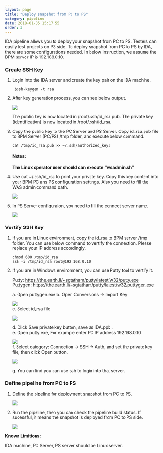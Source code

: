 ```yaml
---
layout: page
title: "Deploy snapshot from PC to PS"
category: pipeline
date: 2018-01-05 15:17:55
order: 3
---
```


IDA pipeline allows you to deploy your snapshot from PC to PS. Testers can easily test projects on PS side. To deploy snapshot from PC to PS by IDA, there are some configurations needed. In below instruction, we assume the BPM server IP is 192.168.0.10.

### Create SSH Key

1. Login into the IDA server and create the key pair on the IDA machine. 

    ```  
     $ssh-keygen -t rsa

    ```  
  
2. After key generation process, you can see below output.

   ![][pipeline_sshkey]
 
   The public key is now located in /root/.ssh/id_rsa.pub. The private key (identification) is now located in  /root/.ssh/id_rsa.


3. Copy the public key to the PC Server and PS Server. Copy id_rsa.pub file to BPM Server (PC/PS) /tmp folder, and execute below command.

    
   ```  
   cat /tmp/id_rsa.pub >> ~/.ssh/authorized_keys   

   ```
   #### Notes:
   
   **The Linux operator user should can execute “wsadmin.sh”**


4. Use cat ~/.ssh/id_rsa to print your private key. Copy this key content into your BPM PC ans PS configuration settings. Also you need to fill the  WAS admin command path.
 
    ![][pipeline_bpmconfiguration]

5. In PS Server configuraion, you need to fill the connect server name.

     ![][pipeline_servername]
     
### Vertify SSH Key

1. If you are in Linux environment, copy the id_rsa to BPM server /tmp folder. You can use below command to vertify the connection. Please replace your IP address accordingly.

    ```     
   chmod 600 /tmp/id_rsa
   ssh -i /tmp/id_rsa root@192.168.0.10
   ```
2. If you are in Windows environment, you can use Putty tool to vertify it.

   Putty: https://the.earth.li/~sgtatham/putty/latest/w32/putty.exe   
   Puttygen: https://the.earth.li/~sgtatham/putty/latest/w32/puttygen.exe    

   a. Open puttygen.exe
   b. Open Conversions -> Import Key

     ![][puttyKeyGen]   
   c. Select id_rsa file

     ![][PrivateKeyGen]   
   
   d. Click Save private key button, save as IDA.ppk .   
   e. Open putty.exe, For example enter PC IP address 192.168.0.10     

     ![][putty]     
   f. Select category: Connection -> SSH -> Auth, and set the private key file, then click Open button.   

     ![][puttyAuth]
   
   g. You can find you can use ssh to login into that server.
     
### Define pipeline from PC to PS

1. Define the pipeline for deployment snapshot from PC to PS.

   ![][pipeline_pstops]
     
3. Run the pipeline, then you can check the pipeline build status. If sucessful, it means the snapshot is deployed from PC to PS side.

   ![][pipeline_pcdeployps]

 **Known Limitions:**     
     
 IDA machine, PC Server, PS server should be Linux server.  

[pipeline_sshkey]: ../images/pipeline/pipeline_sshkey.png
[pipeline_bpmconfiguration]: ../images/pipeline/pipeline_bpmconfiguration.png
[pipeline_pstops]: ../images/pipeline/pipeline_pctops.png
[pipeline_pcdeployps]: ../images/pipeline/pipeline_pcdeployps.png
[pipeline_servername]: ../images/pipeline/pipeline_serverName.png
[puttyKeyGen]: ../images/pipeline/PuttyKeyGen.png
[PrivateKeyGen]: ../images/pipeline/privateKey.png
[putty]: ../images/pipeline/putty.png
[puttyAuth]: ../images/pipeline/puttyAuth.png
